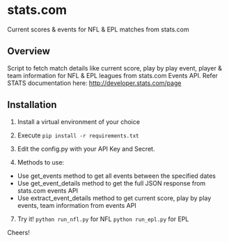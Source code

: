 # stats.com
Current scores &amp; events for NFL &amp; EPL matches from stats.com

## Overview
Script to fetch match details like current score, play by play event, player & team information for NFL & EPL leagues from stats.com Events API. 
Refer STATS documentation here: http://developer.stats.com/page

## Installation

1. Install a virtual environment of your choice

2. Execute
``` pip install -r requirements.txt ```

3. Edit the config.py with your API Key and Secret.

4. Methods to use:
  - Use get_events method to get all events between the specified dates
  - Use get_event_details method to get the full JSON response from stats.com events API
  - Use extract_event_details method to get current score, play by play events, team information from events API

7. Try it!
``` python run_nfl.py ``` for NFL
``` python run_epl.py ``` for EPL

Cheers!
